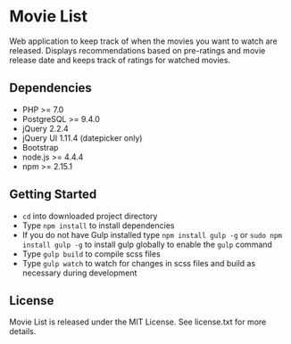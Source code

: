 # Movie List

Web application to keep track of when the movies you want to watch are released. Displays recommendations based on pre-ratings and movie release date and keeps track of ratings for watched movies.

## Dependencies

* PHP >= 7.0
* PostgreSQL >= 9.4.0
* jQuery 2.2.4
* jQuery UI 1.11.4 (datepicker only)
* Bootstrap
* node.js >= 4.4.4
* npm >= 2.15.1

## Getting Started

* `cd` into downloaded project directory
* Type `npm install` to install dependencies
* If you do not have Gulp installed type `npm install gulp -g` or `sudo npm install gulp -g` to install gulp globally to enable the `gulp` command
* Type `gulp build` to compile scss files
* Type `gulp watch` to watch for changes in scss files and build as necessary during development

## License

Movie List is released under the MIT License. See license.txt for more details.